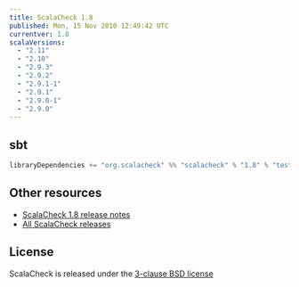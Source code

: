 ```yaml
---
title: ScalaCheck 1.8
published: Mon, 15 Nov 2010 12:49:42 UTC
currentver: 1.8
scalaVersions:
  - "2.11"
  - "2.10"
  - "2.9.3"
  - "2.9.2"
  - "2.9.1-1"
  - "2.9.1"
  - "2.9.0-1"
  - "2.9.0"
---
```

## sbt

```scala
libraryDependencies += "org.scalacheck" %% "scalacheck" % "1.8" % "test"
```

## Other resources

- [ScalaCheck 1.8 release notes](https://github.com/typelevel/scalacheck/tree/1.8/RELEASE)
- [All ScalaCheck releases](../releases.html)

## License

ScalaCheck is released under the [3-clause BSD license](https://github.com/typelevel/scalacheck/tree/1.8/LICENSE)
